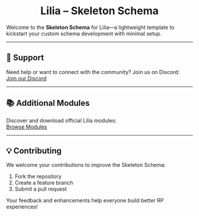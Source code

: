 <h1 align="center">Lilia – Skeleton Schema</h1>

Welcome to the **Skeleton Schema** for Lilia—a lightweight template to kickstart your custom schema development with minimal setup.

---

## 🤝 Support

Need help or want to connect with the community? Join us on Discord:  
[Join our Discord](https://discord.gg/52MSnh39vw)

---

## 📚 Additional Modules

Discover and download official Lilia modules:  
[Browse Modules](https://github.com/LiliaFramework/Modules)

---

## 💡 Contributing

We welcome your contributions to improve the Skeleton Schema:

1. Fork the repository  
2. Create a feature branch  
3. Submit a pull request  

Your feedback and enhancements help everyone build better RP experiences!
